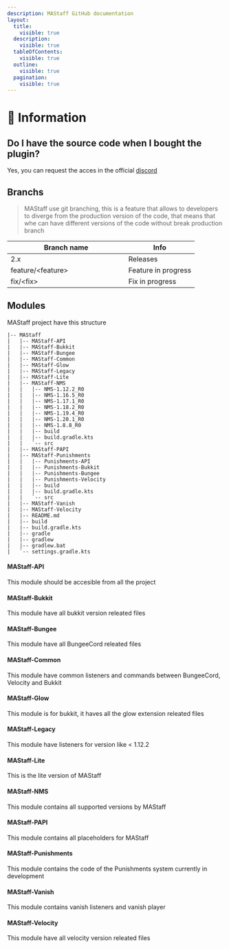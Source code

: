 ```yaml
---
description: MAStaff GitHub documentation
layout:
  title:
    visible: true
  description:
    visible: true
  tableOfContents:
    visible: true
  outline:
    visible: true
  pagination:
    visible: true
---
```


# 🚀 Information

## Do I have the source code when I bought the plugin?

Yes, you can request the acces in the official [discord](https://discord.nookure.com/)



## Branchs

> MAStaff use git branching, this is a feature that allows to developers to diverge from the production version of the code, that means that whe can have different versions of the code without break production branch



<table><thead><tr><th width="258">Branch name</th><th>Info</th></tr></thead><tbody><tr><td>2.x</td><td>Releases</td></tr><tr><td>feature/&#x3C;feature></td><td>Feature in progress</td></tr><tr><td>fix/&#x3C;fix></td><td>Fix in progress</td></tr></tbody></table>

## Modules

MAStaff project have this structure

```
|-- MAStaff
|   |-- MAStaff-API
|   |-- MAStaff-Bukkit
|   |-- MAStaff-Bungee
|   |-- MAStaff-Common
|   |-- MAStaff-Glow
|   |-- MAStaff-Legacy
|   |-- MAStaff-Lite
|   |-- MAStaff-NMS
|   |   |-- NMS-1.12.2_R0
|   |   |-- NMS-1.16.5_R0
|   |   |-- NMS-1.17.1_R0
|   |   |-- NMS-1.18.2_R0
|   |   |-- NMS-1.19.4_R0
|   |   |-- NMS-1.20.1_R0
|   |   |-- NMS-1.8.8_R0
|   |   |-- build
|   |   |-- build.gradle.kts
|   |   `-- src
|   |-- MAStaff-PAPI
|   |-- MAStaff-Punishments
|   |   |-- Punishments-API
|   |   |-- Punishments-Bukkit
|   |   |-- Punishments-Bungee
|   |   |-- Punishments-Velocity
|   |   |-- build
|   |   |-- build.gradle.kts
|   |   `-- src
|   |-- MAStaff-Vanish
|   |-- MAStaff-Velocity
|   |-- README.md
|   |-- build
|   |-- build.gradle.kts
|   |-- gradle
|   |-- gradlew
|   |-- gradlew.bat
|   `-- settings.gradle.kts
```

#### MAStaff-API

This module should be accesible from all the project

#### MAStaff-Bukkit

This module have all bukkit version releated files

#### MAStaff-Bungee

This module have all BungeeCord releated files

#### MAStaff-Common

This module have common listeners and commands between BungeeCord, Velocity and Bukkit

#### MAStaff-Glow

This module is for bukkit, it haves all the glow extension releated files

#### MAStaff-Legacy

This module have listeners for version like < 1.12.2&#x20;

#### MAStaff-Lite

This is the lite version of MAStaff

#### MAStaff-NMS

This module contains all supported versions by MAStaff

#### MAStaff-PAPI

This module contains all placeholders for MAStaff

#### MAStaff-Punishments

This module contains the code of the Punishments system currently in development

#### MAStaff-Vanish

This module contains vanish listeners and vanish player

#### MAStaff-Velocity

This module have all velocity version releated files

